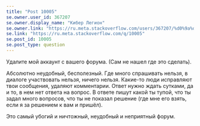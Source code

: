 ```yaml
---
title: "Post 10005"
se.owner.user_id: 367207
se.owner.display_name: "Кибер Легион"
se.owner.link: "https://ru.meta.stackoverflow.com/users/367207/%d0%9a%d0%b8%d0%b1%d0%b5%d1%80-%d0%9b%d0%b5%d0%b3%d0%b8%d0%be%d0%bd"
se.link: "https://ru.meta.stackoverflow.com/q/10005"
se.post_id: 10005
se.post_type: question
---
```

<p>Удалите мой аккаунт с вашего форума. (Сам не нашел где это сделать).</p>

<p>Абсолютно неудобный, бесполезный. Где много спрашивать нельзя, в диалоге участвовать нельзя, ничего нельзя. Какие-то люди исправляют твои сообщения, удаляют комментарии. Ответ нужно ждать сутками, да и то, в нем нет ответа на вопрос. В ответе пишут какой ты тупой, что ты задал много вопросов, что ты не показал решение (где мне его взять, если я за решением к вам и пришёл). </p>

<p>Это самый убогий и ничтожный, неудобный и неприятный форум.</p>
